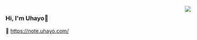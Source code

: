 <img align="right" src="https://github-readme-stats.vercel.app/api?username=Uhayo&show_icons=true&icon_color=805AD5&text_color=718096&bg_color=ffffff&hide_title=true" />

### Hi, I'm Uhayo👋
>

🔗 https://note.uhayo.com/
